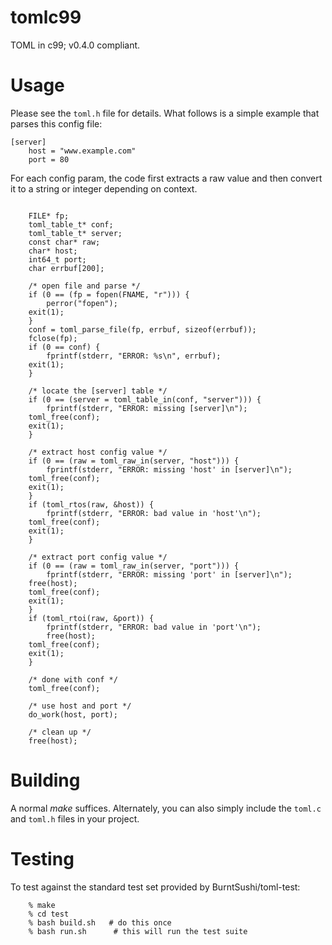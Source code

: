 # tomlc99
TOML in c99; v0.4.0 compliant.


# Usage

Please see the `toml.h` file for details. What follows is a simple example that
parses this config file:

```
[server]
    host = "www.example.com"
    port = 80
```

For each config param, the code first extracts a raw value and then
convert it to a string or integer depending on context.

```

    FILE* fp;
    toml_table_t* conf;
    toml_table_t* server;
    const char* raw;
    char* host;
    int64_t port;
    char errbuf[200];

    /* open file and parse */
    if (0 == (fp = fopen(FNAME, "r"))) {
        perror("fopen");
	exit(1);
    }
    conf = toml_parse_file(fp, errbuf, sizeof(errbuf));
    fclose(fp);
    if (0 == conf) {
        fprintf(stderr, "ERROR: %s\n", errbuf);
	exit(1);
    }

    /* locate the [server] table */
    if (0 == (server = toml_table_in(conf, "server"))) {
        fprintf(stderr, "ERROR: missing [server]\n");
	toml_free(conf);
	exit(1);
    }

    /* extract host config value */
    if (0 == (raw = toml_raw_in(server, "host"))) {
        fprintf(stderr, "ERROR: missing 'host' in [server]\n");
	toml_free(conf);
	exit(1);
    }
    if (toml_rtos(raw, &host)) {
        fprintf(stderr, "ERROR: bad value in 'host'\n");
	toml_free(conf);
	exit(1);
    }

    /* extract port config value */
    if (0 == (raw = toml_raw_in(server, "port"))) {
        fprintf(stderr, "ERROR: missing 'port' in [server]\n");
	free(host);
	toml_free(conf);
	exit(1);
    }
    if (toml_rtoi(raw, &port)) {
        fprintf(stderr, "ERROR: bad value in 'port'\n");
        free(host);			
	toml_free(conf);
	exit(1);
    }

    /* done with conf */
    toml_free(conf);

    /* use host and port */
    do_work(host, port);

    /* clean up */
    free(host);
```


# Building

A normal *make* suffices. Alternately, you can also simply include the
`toml.c` and `toml.h` files in your project.

# Testing

To test against the standard test set provided by BurntSushi/toml-test:

```
    % make
    % cd test
    % bash build.sh   # do this once
    % bash run.sh      # this will run the test suite
 ```


